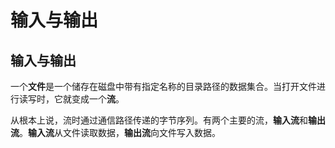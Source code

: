# 输入与输出

## 输入与输出

一个**文件**是一个储存在磁盘中带有指定名称的目录路径的数据集合。当打开文件进行读写时，它就变成一个**流**。

从根本上说，流时通过通信路径传递的字节序列。有两个主要的流，**输入流**和**输出流**。**输入流**从文件读取数据，**输出流**向文件写入数据。
